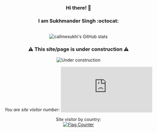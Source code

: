 <div align="center">

### Hi there! :wave:

### I am Sukhmander Singh :octocat:

<br>![callmesukhi's GitHub stats](https://github-readme-stats.vercel.app/api?username=callmesukhi&count_private=true&show_icons=true&theme=radical)

### :warning: This site/page is under construction :warning:
![Under construction](https://user-images.githubusercontent.com/282759/84681715-8c7cb580-af02-11ea-85a4-05d069c72121.gif)

<div>


<footer>

*You are site visitor number:* <sub>![Hit counter](https://smallcounter.com/count.php?c_style=48&id=1660465353)<sub>

</footer>

Site visitor by country:<br>
<a href="http://s01.flagcounter.com/more/A93"><img src="https://s01.flagcounter.com/map/A93/size_m/txt_000000/border_CCCCCC/pageviews_1/viewers_Visitors+by+country/flags_0/" alt="Flag Counter" border="0"></a>
